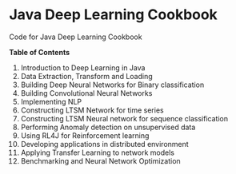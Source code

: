 # Java Deep Learning Cookbook
Code for Java Deep Learning Cookbook


**Table of Contents**

 1. Introduction to Deep Learning in Java
 2. Data Extraction, Transform and Loading
 3. Building Deep Neural Networks for Binary classification
 4. Building Convolutional Neural Networks
 5. Implementing NLP
 6. Constructing LTSM Network for time series
 7. Constructing LTSM Neural network for sequence classification
 8. Performing Anomaly detection on unsupervised data
 9. Using RL4J for Reinforcement learning
 10. Developing applications in distributed environment
 11. Applying Transfer Learning to network models
 12. Benchmarking and Neural Network Optimization


